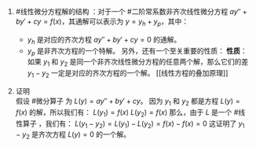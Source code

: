 1.  #线性微分方程解的结构 ：对于一个 #二阶常系数非齐次线性微分方程 $ay'' + by' + cy = f(x)$，其通解可以表示为 $y = y_h + y_p$，其中：
    *   $y_h$ 是对应的齐次方程 $ay'' + by' + cy = 0$ 的通解。
    *   $y_p$ 是非齐次方程的一个特解。
另外，还有一个至关重要的性质：
**性质**：如果 $y_1$ 和 $y_2$ 是同一个非齐次线性微分方程的任意两个解，那么它们的差 $y_1-y_2$ 一定是对应的齐次方程的一个解。  [[线性方程的叠加原理]] 

2. 证明  
	假设 #微分算子 为 $L(y) = ay''+by'+cy$。
	因为 $y_1$ 和 $y_2$ 都是方程 $L(y)=f(x)$ 的解，所以我们有：
	$L(y_1)=f(x)$
	$L(y_2)=f(x)$
	那么，由于 $L$ 是一个 #线性算子 ，我们有：
	$L(y_1-y_2)=L(y_1)-L(y_2)=f(x)-f(x)=0$
	这证明了 $y_1-y_2$ 是齐次方程 $L(y)=0$ 的一个解。